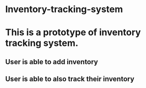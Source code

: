 # Inventory-tracking-system
# This is a prototype of inventory tracking system.
## User is able to add inventory 
## User is able to also track their inventory 